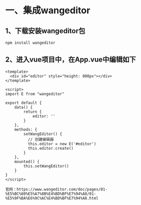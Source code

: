 # 一、集成wangeditor

## 1、下载安装wangeditor包

```shell
npm install wangeditor
```

## 2、进入vue项目中，在App.vue中编辑如下

```vue
<template>
  <div id="editor" style="height: 800px"></div>
</template>

<script>
import E from "wangeditor"
    
export default {
    data() {
    	return {
      		editor: ''
    	}
  	},
    methods: {
        setWangEditor() {
          // 创建编辑器
          this.editor = new E('#editor')
          this.editor.create()
        }
    },
  	mounted() {
    	this.setWangEditor()
  	}
}
</script>
```

```http
官网：https://www.wangeditor.com/doc/pages/01-%E5%BC%80%E5%A7%8B%E4%BD%BF%E7%94%A8/01-%E5%9F%BA%E6%9C%AC%E4%BD%BF%E7%94%A8.html
```

